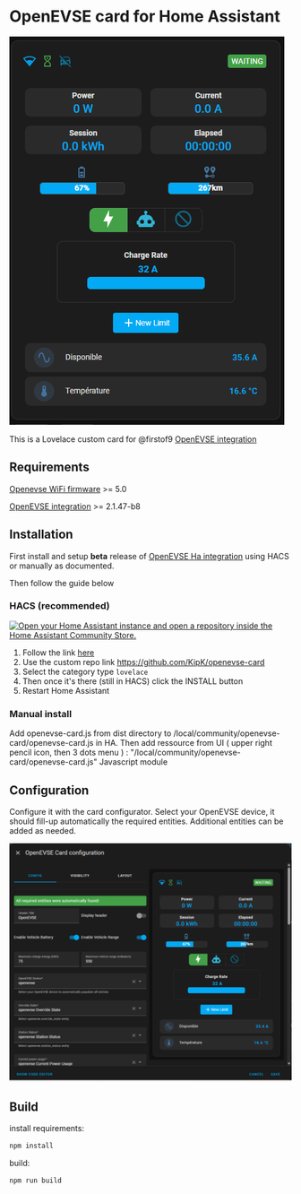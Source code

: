 # OpenEVSE card for Home Assistant

![image](assets/card.png)

This is a Lovelace custom card for @firstof9 [OpenEVSE integration](https://github.com/firstof9/openevse)

## Requirements ##

[Openevse WiFi firmware](https://github.com/OpenEVSE/openevse_esp32_firmware/) >= 5.0

[OpenEVSE integration](https://github.com/firstof9/openevse) >= 2.1.47-b8

## Installation

First install and setup **beta** release of [OpenEVSE Ha integration](https://github.com/firstof9/openevse) using HACS or manually as documented.

Then follow the guide below

### HACS (recommended)


[![Open your Home Assistant instance and open a repository inside the Home Assistant Community Store.](https://my.home-assistant.io/badges/hacs_repository.svg)](https://my.home-assistant.io/redirect/hacs_repository/?owner=KipK&repository=openevse-card&category=plugin)


1. Follow the link [here](https://hacs.xyz/docs/faq/custom_repositories/)
2. Use the custom repo link https://github.com/KipK/openevse-card
3. Select the category type `lovelace`
4. Then once it's there (still in HACS) click the INSTALL button
5. Restart Home Assistant


### Manual install

Add openevse-card.js from dist directory to /local/community/openevse-card/openevse-card.js in HA.
Then add ressource from UI ( upper right pencil icon, then 3 dots menu ) :
"/local/community/openevse-card/openevse-card.js"
Javascript module

## Configuration

Configure it with the card configurator.
Select your OpenEVSE device, it should fill-up automatically the required entities. 
Additional entities can be added as needed.

![image](assets/config.png)

## Build

install requirements:

```bash
npm install
```

build:

```bash
npm run build
```
